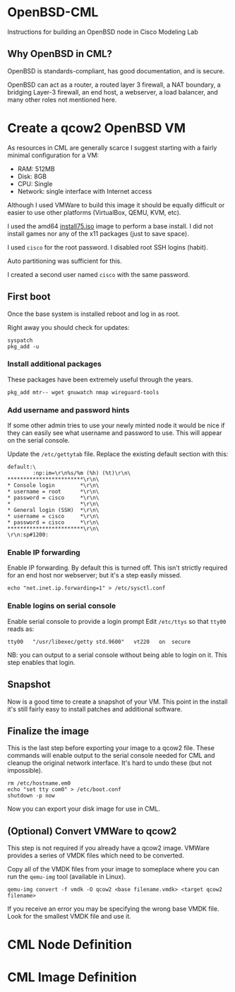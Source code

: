 # OpenBSD-CML
Instructions for building an OpenBSD node in Cisco Modeling Lab

## Why OpenBSD in CML?

OpenBSD is standards-compliant, has good documentation, and is secure.

OpenBSD can act as a router, a routed layer 3 firewall, a NAT boundary, a
bridging Layer-3 firewall, an end host, a webserver, a load balancer, and many
other roles not mentioned here.

# Create a qcow2 OpenBSD VM

As resources in CML are generally scarce I suggest starting with a fairly
minimal configuration for a VM:

* RAM: 512MB
* Disk: 8GB
* CPU: Single
* Network: single interface with Internet access

Although I used VMWare to build this image it should be equally difficult or
easier to use other platforms (VirtualBox, QEMU, KVM, etc).

I used the amd64
[install75.iso](https://cdn.openbsd.org/pub/OpenBSD/7.5/amd64/install75.iso)
image to perform a base install.  I did not install games nor any of the x11
packages (just to save space).

I used ```cisco``` for the root password.  I disabled root SSH logins (habit).

Auto partitioning was sufficient for this.

I created a second user named ```cisco``` with the same password.

## First boot

Once the base system is installed reboot and log in as root.

Right away you should check for updates:

    syspatch
    pkg_add -u

### Install additional packages

These packages have been extremely useful through the years.

    pkg_add mtr-- wget gnuwatch nmap wireguard-tools

### Add username and password hints

If some other admin tries to use your newly minted node it would be nice if
they can easily see what username and password to use.  This will appear on
the serial console.

Update the ```/etc/gettytab``` file.  Replace the existing default section with
this:

    default:\
            :np:im=\r\n%s/%m (%h) (%t)\r\n\
    ************************\r\n\
    * Console login        *\r\n\
    * username = root      *\r\n\
    * password = cisco     *\r\n\
    *                      *\r\n\
    * General login (SSH)  *\r\n\
    * username = cisco     *\r\n\
    * password = cisco     *\r\n\
    ************************\r\n\
    \r\n:sp#1200:

### Enable IP forwarding

Enable IP forwarding.  By default this is turned off.  This isn't strictly
required for an end host nor webserver; but it's a step easily missed.

    echo "net.inet.ip.forwarding=1" > /etc/sysctl.conf

### Enable logins on serial console

Enable serial console to provide a login prompt
Edit ```/etc/ttys``` so that ```tty00``` reads as:

    tty00   "/usr/libexec/getty std.9600"   vt220   on  secure

NB: you can output to a serial console without being able to login on it.  This
step enables that login.

## Snapshot

Now is a good time to create a snapshot of your VM. This point in the install
it's still fairly easy to install patches and additional software.

## Finalize the image

This is the last step before exporting your image to a qcow2 file.  These
commands will enable output to the serial console needed for CML and cleanup
the original network interface.  It's hard to undo these (but not impossible).

    rm /etc/hostname.em0
    echo "set tty com0" > /etc/boot.conf
    shutdown -p now

Now you can export your disk image for use in CML.

## (Optional) Convert VMWare to qcow2

This step is not required if you already have a qcow2 image.  VMWare provides
a series of VMDK files which need to be converted.

Copy all of the VMDK files from your image to someplace where you can run the
```qemu-img``` tool (available in Linux).

    qemu-img convert -f vmdk -O qcow2 <base filename.vmdk> <target qcow2 filename>

If you receive an error you may be specifying the wrong base VMDK file.  Look
for the smallest VMDK file and use it.

# CML Node Definition



# CML Image Definition



